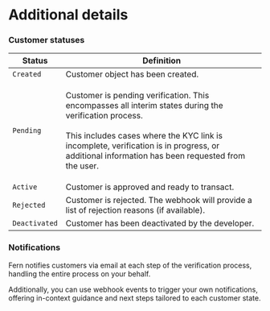 # Additional details

### Customer statuses

| Status        | Definition                                                                                                                                                                                                                                                           |
| ------------- | -------------------------------------------------------------------------------------------------------------------------------------------------------------------------------------------------------------------------------------------------------------------- |
| `Created`     | Customer object has been created.                                                                                                                                                                                                                                    |
| `Pending`     | <p>Customer is pending verification. This encompasses all interim states during the verification process. <br><br>This includes cases where the KYC link is incomplete, verification is in progress, or additional information has been requested from the user.</p> |
| `Active`      | Customer is approved and ready to transact.                                                                                                                                                                                                                          |
| `Rejected`    | Customer is rejected. The webhook will provide a list of rejection reasons (if available).                                                                                                                                                                           |
| `Deactivated` | Customer has been deactivated by the developer.                                                                                                                                                                                                                      |

### Notifications

Fern notifies customers via email at each step of the verification process, handling the entire process on your behalf.

Additionally, you can use webhook events to trigger your own notifications, offering in-context guidance and next steps tailored to each customer state.
